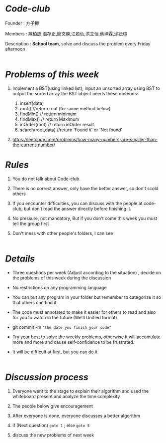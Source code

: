 # <Strong>_Code-club_</Strong>

Founder : 方子樽

Members : 陳柏諺,温存正,簡文勝,江若仙,洪立恒,蔡坤霖,涂紜瑄

Description : <Strong>School team</Strong>, solve and discuss the problem every Friday afternoon
<br  />
<br  />

# <Strong>_Problems of this week_</Strong>

1. Implement a BST(using linked list), input an unsorted array using BST to output the sorted array
   the BST object needs these methods:

    1. insert(data)
    2. root() //return root (for some method below)
    3. findMin() // return minimum
    4. findMax() // return Maximum
    5. inOrder(root) // return inOrder result
    6. search(root,data) //return 'Found it' or 'Not found'

2. https://leetcode.com/problems/how-many-numbers-are-smaller-than-the-current-number/

# <Strong>_Rules_</Strong>

1. You do not talk about Code-club.

2. There is no correct answer, only have the better answer, so don't scold others

3. If you encounter difficulties, you can discuss with the people at code-club, but don’t read the answer directly before finishing it.

4. No pressure, not mandatory, But if you don't come this week you must tell the group first

5. Don't mess with other people's folders, I can see
   <br  />
   <br  />

# <Strong>_Details_</Strong>

-   Three questions per week (Adjust according to the situation) , decide on the problems of this week during the discussion

-   No restrictions on any programming language

-   You can put any program in your folder but remember to categorize it so that others can find it

-   The code must annotated to make it easier for others to read and also for you to watch in the future (We'll
    Unified format)

-   git commit -m `"the date you finish your code"`

-   Try your best to solve the weekly problems, otherwise it will accumulate more and more and cause self-confidence to be frustrated.

-   It will be difficult at first, but you can do it
    <br  />
    <br  />

# <Strong>_Discussion process_</Strong>

1. Everyone went to the stage to explain their algorithm and used the whiteboard present and analyze the time complexity

2. The people below give encouragement

3. After everyone is done, everyone discusses a better algorithm

4. if (Next question) `goto 1` ; else `goto 5`

5. discuss the new problems of next week
